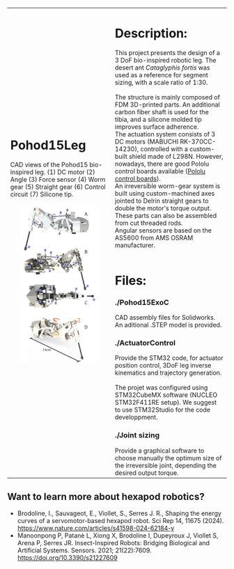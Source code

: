 <div align="center">
<table border="0">
 <tr>
    <td><h1> Pohod15Leg </h1>
    CAD views of the Pohod15 bio-inspired leg. (1) DC motor (2) Angle (3) Force sensor (4) Worm gear (5) Straight gear (6) Control circuit (7) Silicone tip.<br><br>  
      <div align="center">
      <img src="pohodLegs.png" width="80%" height="80%"/>
    </div>
    </td>
    <td>
    <h1> Description: </h1>
    This project presents the design of a 3 DoF bio-inspired robotic leg. The desert ant <i>Cataglyphis fortis</i> was used as a reference for segment sizing, with a scale ratio of 1:30.<br><br>
The structure is mainly composed of FDM 3D-printed parts. An additional carbon fiber shaft is used for the tibia, and a silicone molded tip improves surface adherence.<br>  
The actuation system consists of 3 DC motors (MABUCHI RK-370CC-14230), controlled with a custom-built shield made of L298N. However, nowadays, there are good Pololu control boards available (<a href="https://www.pololu.com/category/10/brushed-dc-motor-controllers">Pololu control boards</a>).<br>  
An irreversible worm-gear system is built using custom-machined axes jointed to Delrin straight gears to double the motor's torque output. These parts can also be assembled from cut threaded rods.<br>  
Angular sensors are based on the AS5600 from AMS OSRAM manufacturer. <br><br>
    <h1>  Files: </h1>
    <h3>./Pohod15ExoC</h3>
              CAD assembly files for Solidworks. An aditional .STEP model is provided.
    <h3>./ActuatorControl</h3>
              Provide the STM32 code, for actuator position control, 3DoF leg inverse kinematics and trajectory generation.  <br><br>
              The projet was configured using STM32CubeMX software (NUCLEO STM32F411RE setup). We suggest to use STM32Studio for the code developpment.   
    <h3>./Joint sizing  </h3> 
              Provide a graphical software to choose manually the optimum size of the irreversible joint, depending the desired output torque.
    </td>
 </tr>
</table>
</div>
  
## Want to learn more about hexapod robotics?  
- Brodoline, I., Sauvageot, E., Viollet, S., Serres J. R., Shaping the energy curves of a servomotor-based hexapod robot. Sci Rep 14, 11675 (2024).
  <a href="https://doi.org/10.1038/s41598-024-62184-y">https://www.nature.com/articles/s41598-024-62184-y</a>
- Manoonpong P, Patanè L, Xiong X, Brodoline I, Dupeyroux J, Viollet S, Arena P, Serres JR. Insect-Inspired Robots: Bridging Biological and Artificial Systems. Sensors. 2021; 21(22):7609.
<a href="https://www.mdpi.com/1424-8220/21/22/7609">https://doi.org/10.3390/s21227609</a>  
 
        
